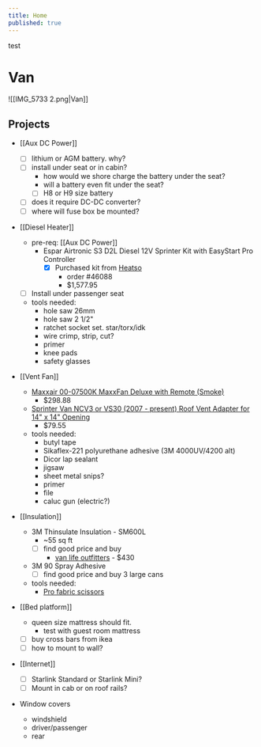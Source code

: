 ```yaml
---
title: Home
published: true
---
```

test
# Van

![[IMG_5733 2.png|Van]]

## Projects

- [[Aux DC Power]]

  - [ ] lithium or AGM battery. why?
  - [ ] install under seat or in cabin?
    - how would we shore charge the battery under the seat?
    - will a battery even fit under the seat?
    - [ ] H8 or H9 size battery
  - [ ] does it require DC-DC converter?
  - [ ] where will fuse box be mounted?

- [[Diesel Heater]]

  - pre-req: [[Aux DC Power]]
    - Espar Airtronic S3 D2L Diesel 12V Sprinter Kit with EasyStart Pro Controller
      - [x] Purchased kit from [Heatso](https://www.heatso.com/espar-airtronic-as3-d2l-12v-diesel-2kw-sprinter-kit/#:~:text=%241%2C510)
        - order #46088
        - $1,577.95
  - [ ] Install under passenger seat
  - tools needed:
    - hole saw 26mm
    - hole saw 2 1/2"
    - ratchet socket set. star/torx/idk
    - wire crimp, strip, cut?
    - primer
    - knee pads
    - safety glasses

- [[Vent Fan]]

  - [Maxxair 00-07500K MaxxFan Deluxe with Remote (Smoke)](https://orionvangear.com/collections/fans/products/maxxair-00-07500k-maxxfan-deluxe-with-remote-smoke)
    - $298.88
  - [Sprinter Van NCV3 or VS30 (2007 - present) Roof Vent Adapter for 14" x 14" Opening](https://diyvan.com/collections/roof-vent-adapters/products/sprinter-van-roof-vent-adapter-for-14-x-14-opening?variant=44047109783771)
    - $79.55
  - tools needed:
    - butyl tape
    - Sikaflex-221 polyurethane adhesive (3M 4000UV/4200 alt)
    - Dicor lap sealant
    - jigsaw
    - sheet metal snips?
    - primer
    - file
    - caluc gun (electric?)

- [[Insulation]]

  - 3M Thinsulate Insulation - SM600L
    - ~55 sq ft
    - [ ] find good price and buy
      - [van life outfitters](https://www.vanlifeoutfitters.com/store/3m-thinsulate-sm600l-insulation/) - $430
  - 3M 90 Spray Adhesive
    - [ ] find good price and buy 3 large cans
  - tools needed:
    - [Pro fabric scissors](https://www.amazon.com/LIVINGO-Multi-Purpose-Stainless-Dressmaking-Professional/dp/B0D8F41LBD/ref=as_li_ss_tl?dchild=1&keywords=fabric%2Bscissors&qid=1599167223&sr=8-1-spons&spLa=ZW5jcnlwdGVkUXVhbGlmaWVyPUFHWTI4QUlDQTZVSUkmZW5jcnlwdGVkSWQ9QTAxNzc3NThGSzRPRUhCRjM4WFQmZW5jcnlwdGVkQWRJZD1BMDk2MjMzNDI3RjY4UTI5RjhLMlcmd2lkZ2V0TmFtZT1zcF9hdGYmYWN0aW9uPWNsaWNrUmVkaXJlY3QmZG9Ob3RMb2dDbGljaz10cnVl&linkCode=sl1&tag=vanlifeoutf0f-20&linkId=81ce4e350e7b8bb2a29df3a84006d722&language=en_US&th=1)

- [[Bed platform]]

  - queen size mattress should fit.
    - test with guest room mattress
  - [ ] buy cross bars from ikea
  - [ ] how to mount to wall?

- [[Internet]]

  - [ ] Starlink Standard or Starlink Mini?
  - [ ] Mount in cab or on roof rails?

- Window covers
  - windshield
  - driver/passenger
  - rear
